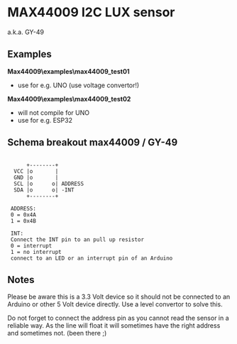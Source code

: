 
# MAX44009 I2C LUX sensor

a.k.a. GY-49

## Examples

**Max44009\examples\max44009_test01**
- use for e.g. UNO (use voltage convertor!)

**Max44009\examples\max44009_test02**
- will not compile for UNO
- use for e.g. ESP32



## Schema breakout max44009 / GY-49

```

      +--------+
  VCC |o       |
  GND |o       |
  SCL |o      o| ADDRESS
  SDA |o      o| -INT
      +--------+

 ADDRESS:
 0 = 0x4A
 1 = 0x4B

 INT:
 Connect the INT pin to an pull up resistor
 0 = interrupt
 1 = no interrupt
 connect to an LED or an interrupt pin of an Arduino
```

## Notes
Please be aware this is a 3.3 Volt device so it should not be connected
to an Arduino or other 5 Volt device directly. Use a level convertor to 
solve this.

Do not forget to connect the address pin as you cannot read the sensor
in a reliable way. As the line will float it will sometimes have the
right address and sometimes not. (been there ;)



